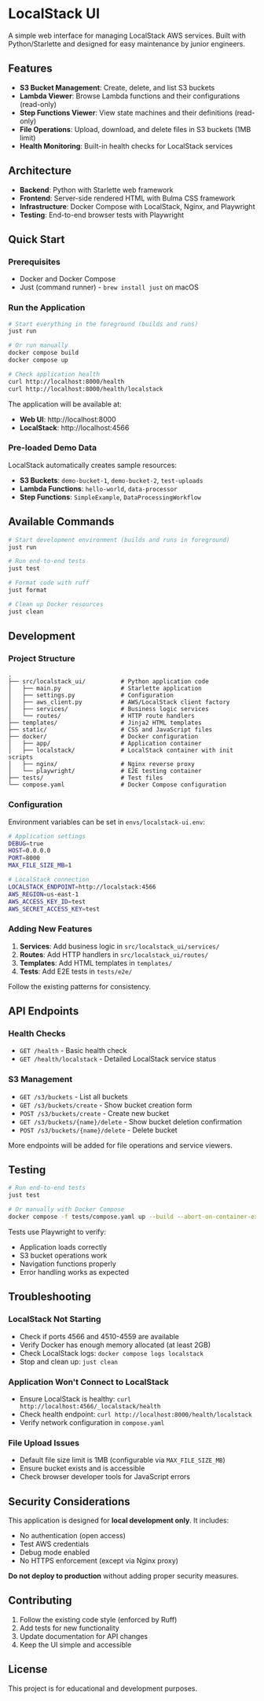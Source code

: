 # LocalStack UI

A simple web interface for managing LocalStack AWS services. Built with Python/Starlette and designed for easy maintenance by junior engineers.

## Features

- **S3 Bucket Management**: Create, delete, and list S3 buckets
- **Lambda Viewer**: Browse Lambda functions and their configurations (read-only)
- **Step Functions Viewer**: View state machines and their definitions (read-only)
- **File Operations**: Upload, download, and delete files in S3 buckets (1MB limit)
- **Health Monitoring**: Built-in health checks for LocalStack services

## Architecture

- **Backend**: Python with Starlette web framework
- **Frontend**: Server-side rendered HTML with Bulma CSS framework
- **Infrastructure**: Docker Compose with LocalStack, Nginx, and Playwright
- **Testing**: End-to-end browser tests with Playwright

## Quick Start

### Prerequisites

- Docker and Docker Compose
- Just (command runner) - `brew install just` on macOS

### Run the Application

```bash
# Start everything in the foreground (builds and runs)
just run

# Or run manually
docker compose build
docker compose up

# Check application health
curl http://localhost:8000/health
curl http://localhost:8000/health/localstack
```

The application will be available at:
- **Web UI**: http://localhost:8000
- **LocalStack**: http://localhost:4566

### Pre-loaded Demo Data

LocalStack automatically creates sample resources:
- **S3 Buckets**: `demo-bucket-1`, `demo-bucket-2`, `test-uploads`
- **Lambda Functions**: `hello-world`, `data-processor`
- **Step Functions**: `SimpleExample`, `DataProcessingWorkflow`

## Available Commands

```bash
# Start development environment (builds and runs in foreground)
just run

# Run end-to-end tests
just test

# Format code with ruff
just format

# Clean up Docker resources
just clean
```

## Development

### Project Structure

```
.
├── src/localstack_ui/          # Python application code
│   ├── main.py                 # Starlette application
│   ├── settings.py             # Configuration
│   ├── aws_client.py           # AWS/LocalStack client factory
│   ├── services/               # Business logic services
│   └── routes/                 # HTTP route handlers
├── templates/                  # Jinja2 HTML templates
├── static/                     # CSS and JavaScript files
├── docker/                     # Docker configuration
│   ├── app/                    # Application container
│   ├── localstack/             # LocalStack container with init scripts
│   ├── nginx/                  # Nginx reverse proxy
│   └── playwright/             # E2E testing container
├── tests/                      # Test files
└── compose.yaml                # Docker Compose configuration
```

### Configuration

Environment variables can be set in `envs/localstack-ui.env`:

```bash
# Application settings
DEBUG=true
HOST=0.0.0.0
PORT=8000
MAX_FILE_SIZE_MB=1

# LocalStack connection
LOCALSTACK_ENDPOINT=http://localstack:4566
AWS_REGION=us-east-1
AWS_ACCESS_KEY_ID=test
AWS_SECRET_ACCESS_KEY=test
```

### Adding New Features

1. **Services**: Add business logic in `src/localstack_ui/services/`
2. **Routes**: Add HTTP handlers in `src/localstack_ui/routes/`
3. **Templates**: Add HTML templates in `templates/`
4. **Tests**: Add E2E tests in `tests/e2e/`

Follow the existing patterns for consistency.

## API Endpoints

### Health Checks
- `GET /health` - Basic health check
- `GET /health/localstack` - Detailed LocalStack service status

### S3 Management
- `GET /s3/buckets` - List all buckets
- `GET /s3/buckets/create` - Show bucket creation form
- `POST /s3/buckets/create` - Create new bucket
- `GET /s3/buckets/{name}/delete` - Show bucket deletion confirmation
- `POST /s3/buckets/{name}/delete` - Delete bucket

More endpoints will be added for file operations and service viewers.

## Testing

```bash
# Run end-to-end tests
just test

# Or manually with Docker Compose
docker compose -f tests/compose.yaml up --build --abort-on-container-exit playwright
```

Tests use Playwright to verify:
- Application loads correctly
- S3 bucket operations work
- Navigation functions properly
- Error handling works as expected

## Troubleshooting

### LocalStack Not Starting
- Check if ports 4566 and 4510-4559 are available
- Verify Docker has enough memory allocated (at least 2GB)
- Check LocalStack logs: `docker compose logs localstack`
- Stop and clean up: `just clean`

### Application Won't Connect to LocalStack
- Ensure LocalStack is healthy: `curl http://localhost:4566/_localstack/health`
- Check health endpoint: `curl http://localhost:8000/health/localstack`
- Verify network configuration in `compose.yaml`

### File Upload Issues
- Default file size limit is 1MB (configurable via `MAX_FILE_SIZE_MB`)
- Ensure bucket exists and is accessible
- Check browser developer tools for JavaScript errors

## Security Considerations

This application is designed for **local development only**. It includes:
- No authentication (open access)
- Test AWS credentials
- Debug mode enabled
- No HTTPS enforcement (except via Nginx proxy)

**Do not deploy to production** without adding proper security measures.

## Contributing

1. Follow the existing code style (enforced by Ruff)
2. Add tests for new functionality
3. Update documentation for API changes
4. Keep the UI simple and accessible

## License

This project is for educational and development purposes.